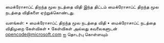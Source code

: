 மைக்ரோசாப்ட் திறந்த மூல நடத்தை விதி
இந்த திட்டம் மைக்ரோசாப்ட் திறந்த மூல நடத்தை விதிகளை ஏற்றுக்கொண்டது.

வளங்கள்:
•	மைக்ரோசாப்ட் திறந்த மூல நடத்தை விதி
•	மைக்ரோசாப்ட் நடத்தை விதிமுறை கேள்விகள்
•	கேள்விகள் அல்லது கவலைகளுடன் opencode@microsoft.com ஐ தொடர்பு கொள்ளவும்

